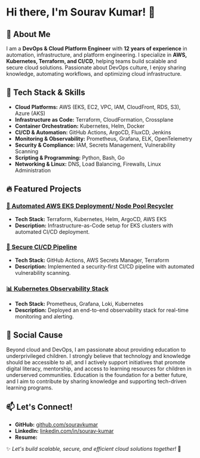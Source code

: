# Hi there, I'm Sourav Kumar! 👋

## 🚀 About Me
I am a **DevOps & Cloud Platform Engineer** with **12 years of experience** in automation, infrastructure, and platform engineering. I specialize in **AWS, Kubernetes, Terraform, and CI/CD**, helping teams build scalable and secure cloud solutions. Passionate about DevOps culture, I enjoy sharing knowledge, automating workflows, and optimizing cloud infrastructure.

## 🔧 Tech Stack & Skills
- **Cloud Platforms:** AWS (EKS, EC2, VPC, IAM, CloudFront, RDS, S3), Azure (AKS)
- **Infrastructure as Code:** Terraform, CloudFormation, Crossplane
- **Container Orchestration:** Kubernetes, Helm, Docker
- **CI/CD & Automation:** GitHub Actions, ArgoCD, FluxCD, Jenkins
- **Monitoring & Observability:** Prometheus, Grafana, ELK, OpenTelemetry
- **Security & Compliance:** IAM, Secrets Management, Vulnerability Scanning
- **Scripting & Programming:** Python, Bash, Go
- **Networking & Linux:** DNS, Load Balancing, Firewalls, Linux Administration

## 🔥 Featured Projects
### [🌟 Automated AWS EKS Deployment/ Node Pool Recycler](#)
- **Tech Stack:** Terraform, Kubernetes, Helm, ArgoCD, AWS EKS
- **Description:** Infrastructure-as-Code setup for EKS clusters with automated CI/CD deployment.

### [🔐 Secure CI/CD Pipeline](#)
- **Tech Stack:** GitHub Actions, AWS Secrets Manager, Terraform
- **Description:** Implemented a security-first CI/CD pipeline with automated vulnerability scanning.

### [📊 Kubernetes Observability Stack](#)
- **Tech Stack:** Prometheus, Grafana, Loki, Kubernetes
- **Description:** Deployed an end-to-end observability stack for real-time monitoring and alerting.

## 🎯 Social Cause
Beyond cloud and DevOps, I am passionate about providing education to underprivileged children. I strongly believe that technology and knowledge should be accessible to all, and I actively support initiatives that promote digital literacy, mentorship, and access to learning resources for children in underserved communities. Education is the foundation for a better future, and I aim to contribute by sharing knowledge and supporting tech-driven learning programs.

## 📫 Let's Connect!
- **GitHub:** [github.com/souravkumar](#)
- **LinkedIn:** [linkedin.com/in/sourav-kumar](#)
- **Resume:** [](#)

✨ _Let's build scalable, secure, and efficient cloud solutions together!_ 🚀
